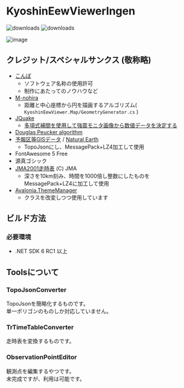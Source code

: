 # KyoshinEewViewerIngen

![downloads](https://img.shields.io/github/downloads/ingen084/KyoshinEewViewerIngen/latest/total)
![downloads](https://img.shields.io/github/downloads/ingen084/KyoshinEewViewerIngen/total)

![image](https://user-images.githubusercontent.com/5910959/149671006-21d83753-7150-49a4-b1c4-efba0190290c.png)

## クレジット/スペシャルサンクス (敬称略)

- [こんぽ](https://twitter.com/compo031)
  - ソフトウェア名称の使用許可
  - 制作にあたってのノウハウなど
- [M-nohira](https://github.com/M-nohira)
  - 距離と中心座標から円を描画するアルゴリズム( `KyoshinEewViewer.Map/GeometryGenerator.cs` )
- [JQuake](https://jquake.net/)
  - [多項式補間を使用して強震モニタ画像から数値データを決定する](https://qiita.com/NoneType1/items/a4d2cf932e20b56ca444)
- [Douglas Peucker algorithm](https://www.codeproject.com/Articles/18936/A-C-Implementation-of-Douglas-Peucker-Line-Appro)
- [予報区等GISデータ](https://www.data.jma.go.jp/developer/gis.html) / [Natural Earth](https://www.naturalearthdata.com/)
  - TopoJsonにし、MessagePack+LZ4加工して使用
- FontAwesome 5 Free
- 源真ゴシック
- [JMA2001走時表](https://www.data.jma.go.jp/svd/eqev/data/bulletin/catalog/appendix/trtime/trt_j.html) (C) JMA
  - 深さを10km刻み、時間を1000倍し整数にしたものをMessagePack+LZ4に加工して使用
- [Avalonia.ThemeManager](https://github.com/wieslawsoltes/Avalonia.ThemeManager)
  - クラスを改変しつつ使用しています

## ビルド方法

### 必要環境

- .NET SDK 6 RC1 以上

## Toolsについて

### TopoJsonConverter

TopoJsonを簡略化するものです。  
単一ポリゴンのものしか対応していません。

### TrTimeTableConverter

走時表を変換するものです。

### ObservationPointEditor

観測点を編集するやつです。  
未完成ですが、利用は可能です。

